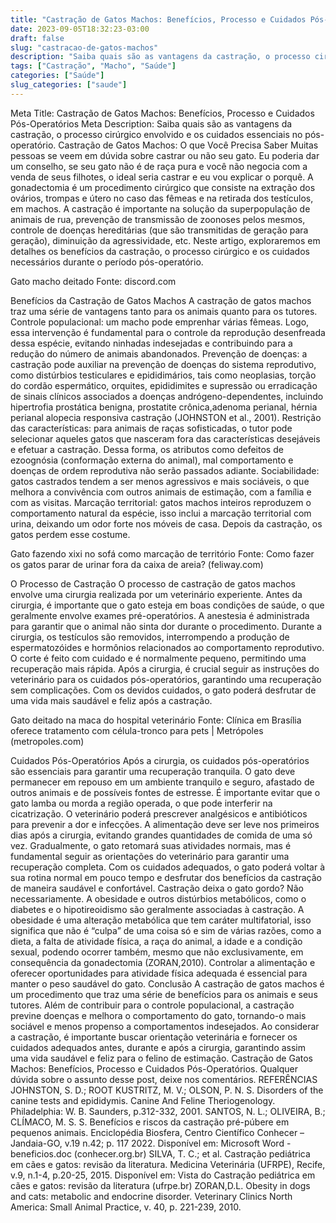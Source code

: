 ```yaml
---
title: "Castração de Gatos Machos: Benefícios, Processo e Cuidados Pós-Operatórios"
date: 2023-09-05T18:32:23-03:00
draft: false
slug: "castracao-de-gatos-machos"
description: "Saiba quais são as vantagens da castração, o processo cirúrgico envolvido e os cuidados essenciais no pós-operatório."
tags: ["Castração", "Macho", "Saúde"]
categories: ["Saúde"]
slug_categories: ["saude"]
---
```


Meta Title: Castração de Gatos Machos: Benefícios, Processo e Cuidados Pós-Operatórios
Meta Description: Saiba quais são as vantagens da castração, o processo cirúrgico envolvido e os cuidados essenciais no pós-operatório. 
Castração de Gatos Machos: O que Você Precisa Saber
Muitas pessoas se veem em dúvida sobre castrar ou não seu gato. Eu poderia dar um conselho, se seu gato não é de raça pura e você não negocia com a venda de seus filhotes, o ideal seria castrar e eu vou explicar o porquê. 
A gonadectomia é um procedimento cirúrgico que consiste na extração dos ovários, trompas e útero no caso das fêmeas e na retirada dos testículos, em machos.
A castração é importante na solução da superpopulação de animais de rua, prevenção de transmissão de zoonoses pelos mesmos, controle de doenças hereditárias (que são transmitidas de geração para geração), diminuição da agressividade, etc.
Neste artigo, exploraremos em detalhes os benefícios da castração, o processo cirúrgico e os cuidados necessários durante o período pós-operatório.

Gato macho deitado
Fonte: discord.com

Benefícios da Castração de Gatos Machos A castração de gatos machos traz uma série de vantagens tanto para os animais quanto para os tutores. 
Controle populacional: um macho pode emprenhar várias fêmeas. Logo, essa intervenção é fundamental para o controle da reprodução desenfreada dessa espécie, evitando ninhadas indesejadas e contribuindo para a redução do número de animais abandonados. 
Prevenção de doenças: a castração pode auxiliar na prevenção de doenças do sistema reprodutivo, como distúrbios testiculares e epididimários, tais como neoplasias, torção do cordão espermático, orquites, epididimites e supressão ou erradicação de sinais clínicos associados a doenças andrógeno-dependentes, incluindo hipertrofia prostática benigna, prostatite crônica,adenoma perianal, hérnia perianal alopecia responsiva castração (JOHNSTON et al., 2001).
Restrição das características: para animais de raças sofisticadas, o tutor pode selecionar aqueles gatos que nasceram fora das características desejáveis e efetuar a castração. Dessa forma, os atributos como defeitos de ezoognósia (conformação externa do animal), mal comportamento e doenças de ordem reprodutiva não  serão passados adiante. 
Sociabilidade: gatos castrados tendem a ser menos agressivos e mais sociáveis, o que melhora a convivência com outros animais de estimação, com a família e com as visitas.
Marcação territorial:  gatos machos inteiros reproduzem o comportamento natural da espécie, isso inclui a marcação territorial com urina, deixando um odor forte nos móveis de casa. Depois da castração, os gatos perdem esse costume.  

Gato fazendo xixi no sofá como marcação de território
Fonte: Como fazer os gatos parar de urinar fora da caixa de areia? (feliway.com)

O Processo de Castração 
O processo de castração de gatos machos envolve uma cirurgia realizada por um veterinário experiente. Antes da cirurgia, é importante que o gato esteja em boas condições de saúde, o que geralmente envolve exames pré-operatórios. 
A anestesia é administrada para garantir que o animal não sinta dor durante o procedimento.
Durante a cirurgia, os testículos são removidos, interrompendo a produção de espermatozóides e hormônios relacionados ao comportamento reprodutivo. O corte é feito com cuidado e é normalmente pequeno, permitindo uma recuperação mais rápida.
Após a cirurgia, é crucial seguir as instruções do veterinário para os cuidados pós-operatórios, garantindo uma recuperação sem complicações. Com os devidos cuidados, o gato poderá desfrutar de uma vida mais saudável e feliz após a castração.

Gato deitado na maca do hospital veterinário
Fonte: Clínica em Brasília oferece tratamento com célula-tronco para pets | Metrópoles (metropoles.com)

Cuidados Pós-Operatórios 
Após a cirurgia, os cuidados pós-operatórios são essenciais para garantir uma recuperação tranquila. O gato deve permanecer em repouso em um ambiente tranquilo e seguro, afastado de outros animais e de possíveis fontes de estresse. É importante evitar que o gato lamba ou morda a região operada, o que pode interferir na cicatrização.
O veterinário poderá prescrever analgésicos e antibióticos para prevenir a dor e infecções. A alimentação deve ser leve nos primeiros dias após a cirurgia, evitando grandes quantidades de comida de uma só vez. Gradualmente, o gato retomará suas atividades normais, mas é fundamental seguir as orientações do veterinário para garantir uma recuperação completa.
Com os cuidados adequados, o gato poderá voltar à sua rotina normal em pouco tempo e desfrutar dos benefícios da castração de maneira saudável e confortável.
Castração deixa o gato gordo?
Não necessariamente. 
A obesidade e outros distúrbios metabólicos, como o diabetes e o hipotireoidismo são geralmente associadas à castração. 
A obesidade é uma alteração metabólica que tem caráter multifatorial, isso significa que não é “culpa” de uma coisa só e sim de várias razões, como a dieta, a falta de atividade física, a raça do animal, a idade e a condição sexual, podendo ocorrer também, mesmo que não exclusivamente, em consequência da gonadectomia (ZORAN,2010). 
Controlar a alimentação e oferecer oportunidades para atividade física adequada é essencial para manter o peso saudável do gato.
Conclusão 
A castração de gatos machos é um procedimento que traz uma série de benefícios para os animais e seus tutores. Além de contribuir para o controle populacional, a castração previne doenças e melhora o comportamento do gato, tornando-o mais sociável e menos propenso a comportamentos indesejados. 
Ao considerar a castração, é importante buscar orientação veterinária e fornecer os cuidados adequados antes, durante e após a cirurgia, garantindo assim uma vida saudável e feliz para o felino de estimação. Castração de Gatos Machos: Benefícios, Processo e Cuidados Pós-Operatórios.
Qualquer dúvida sobre o assunto desse post, deixe nos comentários. 
REFERÊNCIAS
JOHNSTON, S. D.; ROOT KUSTRITZ, M. V.; OLSON, P. N. S. Disorders of the canine tests and epididymis. Canine And Feline Theriogenology. Philadelphia: W. B. Saunders, p.312-332, 2001.
SANTOS, N. L.; OLIVEIRA, B.; CLÍMACO, M. S. S. Benefícios e riscos da castração pré-púbere em pequenos animais. Enciclopédia Biosfera, Centro Científico Conhecer – Jandaia-GO, v.19 n.42; p. 117 2022. Disponível em: Microsoft Word - beneficios.doc (conhecer.org.br)
SILVA, T. C.; et al. Castração pediátrica em cães e gatos: revisão da literatura. Medicina Veterinária (UFRPE), Recife, v.9, n.1-4, p.20-25, 2015. Disponível em: Vista do Castração pediátrica em cães e gatos: revisão da literatura (ufrpe.br)
ZORAN,D.L. Obesity in dogs and cats: metabolic and endocrine disorder. Veterinary Clinics North America: Small Animal Practice, v. 40, p. 221-239, 2010.


